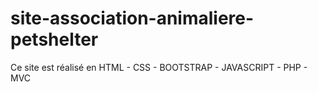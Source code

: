 # site-association-animaliere-petshelter
Ce site est réalisé en HTML - CSS - BOOTSTRAP - JAVASCRIPT - PHP - MVC
